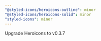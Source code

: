 ```yaml
---
"@styled-icons/heroicons-outline": minor
"@styled-icons/heroicons-solid": minor
"styled-icons": minor
---
```


Upgrade Heroicons to v0.3.7

